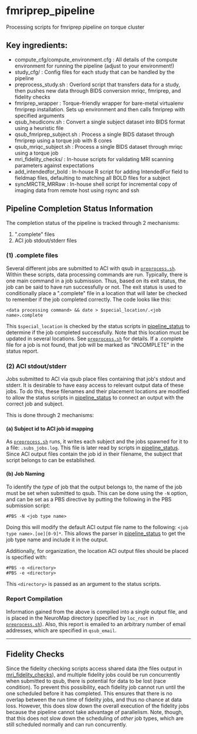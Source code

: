 # fmriprep_pipeline
Processing scripts for fmriprep pipeline on torque cluster

## Key ingredients:
 - compute_cfg/compute_environment.cfg  : All details of the compute environment for running the pipeline (adjust to your environment!)
 - study_cfg/               : Config files for each study that can be handled by the pipeline
 - preprocess_study.sh      : Overlord script that transfers data for a study, then pushes new data through BIDS conversion mriqc, fmriprep, and fidelity checks
 - fmriprep_wrapper         : Torque-friendly wrapper for bare-metal virtualenv fmriprep installation. Sets up environment and then calls fmriprep with specified arguments
 - qsub_heudiconv.sh        : Convert a single subject dataset into BIDS format using a heuristic file
 - qsub_fmriprep_subject.sh : Process a single BIDS dataset through fmriprep using a torque job with 8 cores
 - qsub_mriqc_subject.sh    : Process a single BIDS dataset through mriqc using a torque job
 - mri_fidelity_checks/	    : In-house scripts for validating MRI scanning parameters against expectations
 - add_intendedfor_bold     : In-house R script for adding IntendedFor field to fieldmap files, defaulting to matching all BOLD files for a subject
 - syncMRCTR_MRRaw          : In-house shell script for incremental copy of imaging data from remote host using rsync and ssh
 
## Pipeline Completion Status Information
The completion status of the pipeline is tracked through 2 mechanisms:

1. ".complete" files
1. ACI job stdout/stderr files

### (1) .complete files
Several different jobs are submitted to ACI with qsub in [`preprocess.sh`](preprocess.sh). Within these scripts, data processing commands are run. Typically, there is one main command in a job submission. Thus, based on its exit status, the job can be said to have run successfully or not. The exit status is used to conditionally place a ".complete" file in a location that will later be checked to remember if the job completed correctly. The code looks like this:

```
<data processing command> && date > $special_location/.<job name>.complete
```

This `$special_location` is checked by the status scripts in [pipeline_status](pipeline_status) to determine if the job completed successfully. Note that this location must be updated in several locations. See [`preprocess.sh`](preprocess.sh) for details. If a .complete file for a job is not found, that job will be marked as "INCOMPLETE" in the status report.

### (2) ACI stdout/stderr
Jobs submitted to ACI via qsub place files containing that job's stdout and stderr. It is desirable to have easy access to relevant output data of these jobs. To do this, these filenames and their placement locations are modified to allow the status scripts in [pipeline_status](pipeline_status) to connect an output with the correct job and subject. 

This is done through 2 mechanisms:

#### (a) Subject id to ACI job id mapping
As [`preprocess.sh`](preprocess.sh) runs, it writes each subject and the jobs spawned for it to a file: `.subs_jobs.log`. This file is later read by scripts in [pipeline_status](pipeline_status). Since ACI output files contain the job id in their filename, the subject that script belongs to can be established.

#### (b) Job Naming
To identify the *type* of job that the output belongs to, the name of the job must be set when submitted to qsub. This can be done using the `-N` option, and can be set as a PBS directive by putting the following in the PBS submission script:

```
#PBS -N <job type name>
```

Doing this will modify the default ACI output file name to the following: `<job type name>.[oe][0-9]*`. This allows the parser in [pipeline_status](pipeline_status) to get the job type name and include it in the output.

Additionally, for organization, the location ACI output files should be placed is specified with:

```
#PBS -o <directory>
#PBS -e <directory>
```

This `<directory>` is passed as an argument to the status scripts.

### Report Compilation
Information gained from the above is compiled into a single output file, and is placed in the NeuroMap directory (specified by `loc_root` in [`preprocess.sh`](preprocess.sh)). Also, this report is emailed to an arbitrary number of email addresses, which are specified in `qsub_email`. 

---

## Fidelity Checks
Since the fidelity checking scripts access shared data (the files output in [mri_fidelity_checks](mri_fidelity_checks)), and multiple fidelity jobs could be run concurrently when submitted to qsub, there is potential for data to be lost (race condition). To prevent this possibility, each fidelity job cannot run until the one scheduled before it has completed. This ensures that there is no overlap between the run time of fidelity jobs, and thus no chance at data loss. However, this does slow down the overall execution of the fidelity jobs because the pipeline cannot take advantage of parallelism. Note, though, that this does not slow down the scheduling of *other* job types, which are still scheduled normally and can run concurrently.

